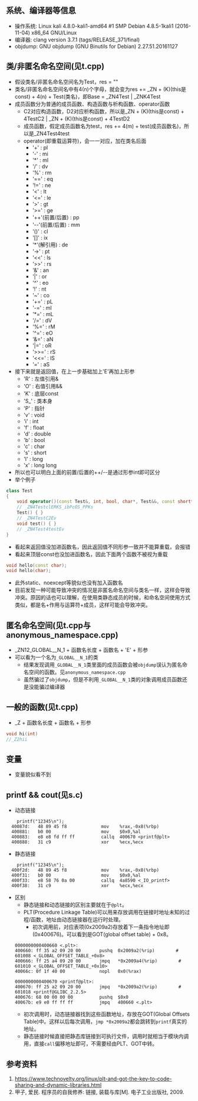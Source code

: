 ## 系统、编译器等信息
- 操作系统: Linux kali 4.8.0-kali1-amd64 #1 SMP Debian 4.8.5-1kali1 (2016-11-04) x86_64 GNU/Linux
- 编译器: clang version 3.7.1 (tags/RELEASE_371/final)
- objdump: GNU objdump (GNU Binutils for Debian) 2.27.51.20161127

## 类/非匿名命名空间(见t.cpp)
- 假设类名/非匿名命名空间名为Test，res = ""
- 类名/非匿名命名空间名中有4(n)个字母，就会变为res += _ZN + (K)(this是const) + 4(n) + Test(类名)，即Base = _ZN4Test | _ZNK4Test
- 成员函数分为普通的成员函数、构造函数与析构函数、operator函数
    - C2对应构造函数，D2对应析构函数，所以是_ZN + (K)(this是const) + 4TestC2 | _ZN + (K)(this是const) + 4TestD2
    - 成员函数，假定成员函数名为test，res += 4(m) + test(成员函数名)，所以是_ZN4Test4test
    - operator(即重载运算符)，会一一对应，加在类名后面
        - '+' : pl
        - '-' : mi
        - '*' : ml
        - '/' : dv
        - '%' : rm
        - '==' : eq
        - '!=' : ne
        - '<' : lt
        - '<=' : le
        - '>' : gt
        - '>=' : ge
        - '++'(前置/后置) : pp
        - '--'(前置/后置) : mm
        - '()' : cl
        - '[]' : ix
        - '*'(解引用) : de
        - '->' : pt
        - '<<' : ls
        - '>>' : rs
        - '&' : an
        - '|' : or
        - '^' : eo
        - '!' : nt
        - '~' : co
        - '+=' : pL
        - '-=' : mI
        - '*=' : mL
        - '/=' : dV
        - '%=' : rM
        - '^=' : eO
        - '&=' : aN
        - '|=' : oR
        - '>>=' : rS
        - '<<=' : lS
        - '=' : aS        
- 接下来就是返回值，在上一步基础加上'E'再加上形参
    - 'R' : 左值引用&
    - 'O' : 右值引用&&
    - 'K' : 底层const
    - 'S_' : 类本身
    - 'P' : 指针
    - 'v' : void
    - 'i' : int
    - 'f' : float
    - 'd' : double
    - 'b' : bool
    - 'c' : char
    - 's' : short
    - 'l' : long
    - 'x' : long long
- 所以也可以明白上面的前置/后置的++/--是通过形参int即可区分
- 举个例子
```cpp
class Test
{
    void operator()(const Test&, int, bool, char*, Test&&, const short**) { }
    // _ZN4TestclERKS_ibPcOS_PPKs
    Test() { }
    // _ZN4TestC2Ev
    void test() { }
    // _ZN4Test4testEv
}
```
- 看起来返回值没加进函数名，因此返回值不同形参一致并不能算重载，会报错
- 看起来顶层const也没加进函数名，因此下面两个函数不被视为重载
```cpp
void hello(const char);
void hello(char);
```
- 此外static、noexcept等貌似也没有加入函数名
- 目前发现一种可能导致冲突的情况是非匿名命名空间与类名一样，这样会导致冲突。原因的话也可以理解，在使用类静态成员的时候，和命名空间使用方式类似，都是名+作用与运算符+成员，这样可能会导致冲突。

## 匿名命名空间(见t.cpp与anonymous_namespace.cpp)
- _ZN12_GLOBAL__N_1 + 函数名长度 + 函数名 + 'E' + 形参
- 可以看为一个名为`_GLOBAL__N_1`的类
   - 结果发现调用`_GLOBAL__N_1`类里面的成员函数会被`objdump`误认为匿名命名空间的函数。见`anonymous_namespace.cpp`
   - 虽然骗过了`objdump`，但是不利用`_GLOBAL__N_1`类的对象调用成员函数还是没能骗过编译器

## 一般的函数(见t.cpp)
- _Z + 函数名长度 + 函数名 + 形参
```cpp
void hi(int)
//_Z2hii
```

## 变量
- 变量貌似看不到

## printf && cout(见s.c)
- 动态链接
```
    printf("12345\n");
  40087d:	48 89 45 f8          	mov    %rax,-0x8(%rbp)
  400881:	b0 00                	mov    $0x0,%al
  400883:	e8 e8 fd ff ff       	callq  400670 <printf@plt>
  400888:	31 c9                	xor    %ecx,%ecx
```
- 静态链接
```
    printf("12345\n");
  400f2d:	48 89 45 f8          	mov    %rax,-0x8(%rbp)
  400f31:	b0 00                	mov    $0x0,%al
  400f33:	e8 58 76 0a 00       	callq  4a8590 <_IO_printf>
  400f38:	31 c9                	xor    %ecx,%ecx
```
- 区别
   - 静态链接和动态链接的区别主要就在于`@plt`。
   - PLT(Procedure Linkage Table)可以用来存放调用在链接时地址未知的过程/函数，地址由动态链接器在运行时处理。
       - 初次调用前，对应表项(0x2009a2)存放着下一条指令地址即(0x400676)。可以看到是GOT(global offset table) + 0x8。
    ```
    0000000000400660 <.plt>:
    400660:	ff 35 a2 09 20 00    	pushq  0x2009a2(%rip)        # 601008 <_GLOBAL_OFFSET_TABLE_+0x8>
    400666:	ff 25 a4 09 20 00    	jmpq   *0x2009a4(%rip)        # 601010 <_GLOBAL_OFFSET_TABLE_+0x10>
    40066c:	0f 1f 40 00          	nopl   0x0(%rax)

    0000000000400670 <printf@plt>:
    400670:	ff 25 a2 09 20 00    	jmpq   *0x2009a2(%rip)        # 601018 <printf@GLIBC_2.2.5>
    400676:	68 00 00 00 00       	pushq  $0x0
    40067b:	e9 e0 ff ff ff       	jmpq   400660 <.plt>
    ```
   - 初次调用时，动态链接器找到这些函数地址，存放在GOT(Global Offsets Table)中。这样以后每次调用，`jmp *0x2009a2`都会跳转到`printf`真实的地址。
   - 静态链接时候直接把静态库链接到可执行文件，调用时就相当于模块内调用，直接`call`偏移地址即可，不需要经由PLT、GOT中转。

## 参考资料
1. https://www.technovelty.org/linux/plt-and-got-the-key-to-code-sharing-and-dynamic-libraries.html
2. 甲子, 爱民. 程序员的自我修养: 链接, 装载与库[M]. 电子工业出版社, 2009.